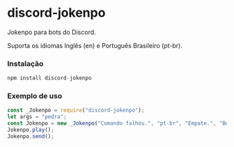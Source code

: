 # discord-jokenpo

Jokenpo para bots do Discord.

Suporta os idiomas Inglês (en) e Português Brasileiro (pt-br).

### Instalação
```js
npm install discord-jokenpo
```

### Exemplo de uso
```js
const _Jokenpo = require("discord-jokenpo");
let args = "pedra";
const Jokenpo = new _Jokenpo("Comando falhou.", "pt-br", "Empate.", "Bot ganhou.", "Usuário ganhou.", "Usuário ganhou.", message, args);
Jokenpo.play();
Jokenpo.send();
```